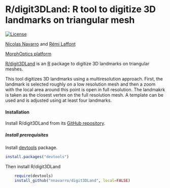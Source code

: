 # R/digit3DLand: R tool to digitize 3D landmarks on triangular mesh
[![License](http://img.shields.io/badge/license-GPL%20%28%3E=%202%29-brightgreen.svg?style=flat)](http://www.gnu.org/licenses/gpl-2.0.html)

[Nicolas Navarro](http://nnavarro.free.fr) and [Rémi Laffont](http://biogeosciences.u-bourgogne.fr)

[MorphOptics platform](http://biogeosciences.u-bourgogne.fr)

[R/digit3DLand](http://nnavarro.free.fr/programs.html) is an [R](http://www.r-project.org) package to digitize 3D landmarks 
on triangular meshes. 

This tool digitizes 3D landmarks using a multiresolution approach. First, the landmark is selected roughly on a low resolution mesh 
and then a zoom with the local area around this point is open in full resolution. The landmakrk is taken as the closest vertex on the 
full resolution mesh. A template can be used and is adjusted using at least four landmarks. 

#### Installation

Install R/digit3DLand from its [GitHub repository](https://github.com/nnavarro/digit3DLand).

##### Install prerequisites
Install [devtools](https://github.com/hadley/devtools) package.

```r
install.packages("devtools")
```

Then install R/digit3DLand 

```r
	require(devtools)
	install_github("nnavarro/digit3DLand", local=FALSE)
```
